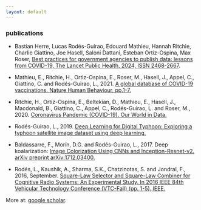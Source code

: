 ```yaml
---
layout: default
---
```


### publications

- Bastian Herre, Lucas Rodés-Guirao, Edouard Mathieu, Hannah Ritchie, Charlie Giattino, Joe Hasell, Saloni Dattani, Esteban Ortiz-Ospina, Max Roser, [Best practices for government agencies to publish data: lessons from COVID-19, The Lancet Public Health, 2024, ISSN 2468-2667](<https://doi.org/10.1016/S2468-2667(24)00073-2>).

- Mathieu, E., Ritchie, H., Ortiz-Ospina, E., Roser, M., Hasell, J., Appel, C., Giattino, C. and Rodés-Guirao, L., 2021. [A global database of COVID-19 vaccinations. Nature Human Behaviour, pp.1-7.](https://www.nature.com/articles/s41562-021-01122-8)

- Ritchie, H., Ortiz-Ospina, E., Beltekian, D., Mathieu, E., Hasell, J., Macdonald, B., Giattino, C., Appel, C., Rodés-Guirao, L. and Roser, M., 2020. [Coronavirus Pandemic (COVID-19). Our World in Data.](https://ourworldindata.org/coronavirus)

- Rodés-Guirao, L., 2019. [Deep Learning for Digital Typhoon: Exploring a typhoon satellite image dataset using deep learning.](https://www.diva-portal.org/smash/record.jsf?pid=diva2%3A1304600&dswid=-3633)

- Baldassarre, F., Morín, D.G. and Rodés-Guirao, L., 2017. Deep koalarization: [Image Colorization Using CNNs and Inception-Resnet-v2. arXiv preprint arXiv:1712.03400.](https://arxiv.org/abs/1712.03400)

- Rodés, L., Kaushik, A., Sharma, S.K., Chatzinotas, S. and Jondral, F., 2016, September. [Square-Law Selector and Square-Law Combiner for Cognitive Radio Systems: An Experimental Study. In 2016 IEEE 84th Vehicular Technology Conference (VTC-Fall) (pp. 1-5). IEEE.](https://ieeexplore.ieee.org/abstract/document/7881236?casa_token=_g_STzv2dT0AAAAA:MPr1J99rkErdy0zWZtd_UJm5KbS2m2zPXZs4zF1GkxLL_071LScWouG4EpZBwx3tHDw-_QLggw)

More at:
[google scholar](https://scholar.google.es/citations?user=5KPcE6QAAAAJ&hl=en).
